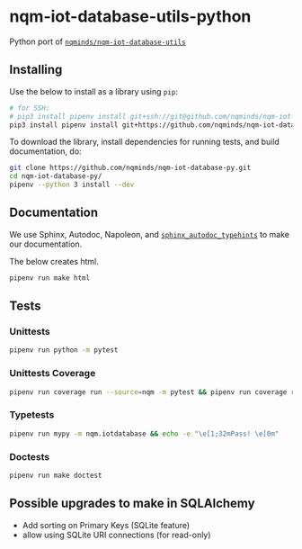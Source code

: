 # nqm-iot-database-utils-python

Python port of
[`nqminds/nqm-iot-database-utils`][1]

[1]: https://github.com/nqminds/nqm-iot-database-utils

## Installing

Use the below to install as a library using `pip`:

```bash
# for SSH:
# pip3 install pipenv install git+ssh://git@github.com/nqminds/nqm-iot-database-py.git#egg=nqm-iot-database-py
pip3 install pipenv install git+https://github.com/nqminds/nqm-iot-database-py.git#egg=nqm-iot-database.py
```

To download the library, install dependencies for running tests, and build
documentation, do:

```bash
git clone https://github.com/nqminds/nqm-iot-database-py.git
cd nqm-iot-database-py/
pipenv --python 3 install --dev
```

## Documentation

We use Sphinx, Autodoc, Napoleon, and
[`sphinx_autodoc_typehints`](https://github.com/agronholm/sphinx-autodoc-typehints)
to make our documentation.

The below creates html.

```bash
pipenv run make html
```

## Tests

### Unittests

```bash
pipenv run python -m pytest
```

### Unittests Coverage

```bash
pipenv run coverage run --source=nqm -m pytest && pipenv run coverage report
```

### Typetests

```bash
pipenv run mypy -m nqm.iotdatabase && echo -e "\e[1;32mPass! \e[0m"
```

### Doctests

```bash
pipenv run make doctest
```

## Possible upgrades to make in SQLAlchemy

- Add sorting on Primary Keys (SQLite feature)
- allow using SQLite URI connections (for read-only)
